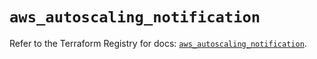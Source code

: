 # `aws_autoscaling_notification`

Refer to the Terraform Registry for docs: [`aws_autoscaling_notification`](https://registry.terraform.io/providers/hashicorp/aws/5.75.0/docs/resources/autoscaling_notification).
